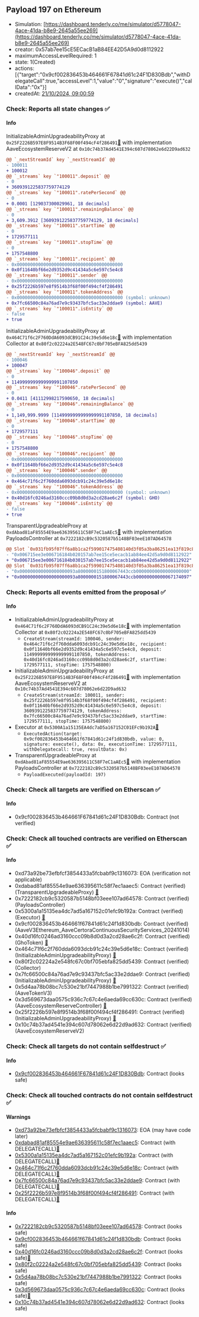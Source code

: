 ## Payload 197 on Ethereum

- Simulation: [https://dashboard.tenderly.co/me/simulator/d5778047-4ace-41da-b8e9-2645a55ee269](https://dashboard.tenderly.co/me/simulator/d5778047-4ace-41da-b8e9-2645a55ee269)
- creator: 0x57ab7ee15cE5ECacB1aB84EE42D5A9d0d8112922
- maximumAccessLevelRequired: 1
- state: 1(Created)
- actions: [{"target":"0x9cf002836453b464661F67841d61c24F1D830Bdb","withDelegateCall":true,"accessLevel":1,"value":"0","signature":"execute()","callData":"0x"}]
- createdAt: [21/10/2024, 09:00:59](https://etherscan.io/tx/0x66bf7c05023b163cdf4e178001fa8ca0ab19a5ab95e836ba2ce6700f3dfc6b45)

### Check: Reports all state changes :white_check_mark:

#### Info


InitializableAdminUpgradeabilityProxy at `0x25F2226B597E8F9514B3F68F00f494cF4f286491`[:ghost:](https://github.com/bgd-labs/aave-address-book "MiscEthereum.ECOSYSTEM_RESERVE") with implementation AaveEcosystemReserveV2 at `0x10c74b37Ad4541E394c607d78062e6d22D9ad632`
```diff
@@ `_nextStreamId` key `_nextStreamId` @@
- 100011
+ 100012
@@ `_streams` key `"100011".deposit` @@
- 0
+ 3609391225837759774129
@@ `_streams` key `"100011".ratePerSecond` @@
- 0
+ 0.0001 [129037300029961, 18 decimals]
@@ `_streams` key `"100011".remainingBalance` @@
- 0
+ 3,609.3912 [3609391225837759774129, 18 decimals]
@@ `_streams` key `"100011".startTime` @@
- 0
+ 1729577111
@@ `_streams` key `"100011".stopTime` @@
- 0
+ 1757548800
@@ `_streams` key `"100011".recipient` @@
- 0x0000000000000000000000000000000000000000
+ 0x0f11640bf66e2d9352d9c41434a5c6e597c5e4c8
@@ `_streams` key `"100011".sender` @@
- 0x0000000000000000000000000000000000000000
+ 0x25f2226b597e8f9514b3f68f00f494cf4f286491
@@ `_streams` key `"100011".tokenAddress` @@
- 0x0000000000000000000000000000000000000000 (symbol: unknown)
+ 0x7fc66500c84a76ad7e9c93437bfc5ac33e2ddae9 (symbol: AAVE)
@@ `_streams` key `"100011".isEntity` @@
- false
+ true
```

InitializableAdminUpgradeabilityProxy at `0x464C71f6c2F760DdA6093dCB91C24c39e5d6e18c`[:ghost:](https://github.com/bgd-labs/aave-address-book "AaveV2Ethereum.COLLECTOR, AaveV2EthereumAMM.COLLECTOR, AaveV2EthereumArc.COLLECTOR, AaveV3Ethereum.COLLECTOR, AaveV3EthereumEtherFi.COLLECTOR, AaveV3EthereumLido.COLLECTOR") with implementation Collector at `0x80f2c02224a2E548FC67c0bF705eBFA825dd5439`
```diff
@@ `_nextStreamId` key `_nextStreamId` @@
- 100046
+ 100047
@@ `_streams` key `"100046".deposit` @@
- 0
+ 1149999999999999991107850
@@ `_streams` key `"100046".ratePerSecond` @@
- 0
+ 0.0411 [41112998217590650, 18 decimals]
@@ `_streams` key `"100046".remainingBalance` @@
- 0
+ 1,149,999.9999 [1149999999999999991107850, 18 decimals]
@@ `_streams` key `"100046".startTime` @@
- 0
+ 1729577111
@@ `_streams` key `"100046".stopTime` @@
- 0
+ 1757548800
@@ `_streams` key `"100046".recipient` @@
- 0x0000000000000000000000000000000000000000
+ 0x0f11640bf66e2d9352d9c41434a5c6e597c5e4c8
@@ `_streams` key `"100046".sender` @@
- 0x0000000000000000000000000000000000000000
+ 0x464c71f6c2f760dda6093dcb91c24c39e5d6e18c
@@ `_streams` key `"100046".tokenAddress` @@
- 0x0000000000000000000000000000000000000000 (symbol: unknown)
+ 0x40d16fc0246ad3160ccc09b8d0d3a2cd28ae6c2f (symbol: GHO)
@@ `_streams` key `"100046".isEntity` @@
- false
+ true
```

TransparentUpgradeableProxy at `0xdAbad81aF85554E9ae636395611C58F7eC1aAEc5`[:ghost:](https://github.com/bgd-labs/aave-address-book "GovernanceV3Ethereum.PAYLOADS_CONTROLLER") with implementation PayloadsController at `0x7222182cB9c5320587b5148BF03eeE107AD64578`
```diff
@@ Slot `0x031fb95f07ff6a8b1ca2f599017475408140d3f05a3ba86251ea13f819c87e3a` @@
- "0x006715ee3e006716184b020157ab7ee15ce5ecacb1ab84ee42d5a9d0d8112922"
+ "0x006715ee3e006716184b030157ab7ee15ce5ecacb1ab84ee42d5a9d0d8112922"
@@ Slot `0x031fb95f07ff6a8b1ca2f599017475408140d3f05a3ba86251ea13f819c87e3b` @@
- "0x000000000000000000093a8000000151800067443ccb00000000000000000000"
+ "0x000000000000000000093a8000000151800067443ccb00000000000067174097"
```


### Check: Reports all events emitted from the proposal :white_check_mark:

#### Info

- InitializableAdminUpgradeabilityProxy at `0x464C71f6c2F760DdA6093dCB91C24c39e5d6e18c`[:ghost:](https://github.com/bgd-labs/aave-address-book "AaveV2Ethereum.COLLECTOR, AaveV2EthereumAMM.COLLECTOR, AaveV2EthereumArc.COLLECTOR, AaveV3Ethereum.COLLECTOR, AaveV3EthereumEtherFi.COLLECTOR, AaveV3EthereumLido.COLLECTOR") with implementation Collector at `0x80f2c02224a2E548FC67c0bF705eBFA825dd5439`
  - `CreateStream(streamId: 100046, sender: 0x464c71f6c2f760dda6093dcb91c24c39e5d6e18c, recipient: 0x0f11640bf66e2d9352d9c41434a5c6e597c5e4c8, deposit: 1149999999999999991107850, tokenAddress: 0x40d16fc0246ad3160ccc09b8d0d3a2cd28ae6c2f, startTime: 1729577111, stopTime: 1757548800)`
- InitializableAdminUpgradeabilityProxy at `0x25F2226B597E8F9514B3F68F00f494cF4f286491`[:ghost:](https://github.com/bgd-labs/aave-address-book "MiscEthereum.ECOSYSTEM_RESERVE") with implementation AaveEcosystemReserveV2 at `0x10c74b37Ad4541E394c607d78062e6d22D9ad632`
  - `CreateStream(streamId: 100011, sender: 0x25f2226b597e8f9514b3f68f00f494cf4f286491, recipient: 0x0f11640bf66e2d9352d9c41434a5c6e597c5e4c8, deposit: 3609391225837759774129, tokenAddress: 0x7fc66500c84a76ad7e9c93437bfc5ac33e2ddae9, startTime: 1729577111, stopTime: 1757548800)`
- Executor at `0x5300A1a15135EA4dc7aD5a167152C01EFc9b192A`[:ghost:](https://github.com/bgd-labs/aave-address-book "AaveV2Ethereum.POOL_ADMIN, AaveV2EthereumAMM.POOL_ADMIN, AaveV3Ethereum.ACL_ADMIN, AaveV3EthereumEtherFi.ACL_ADMIN, AaveV3EthereumLido.ACL_ADMIN, GovernanceV3Ethereum.EXECUTOR_LVL_1")
  - `ExecutedAction(target: 0x9cf002836453b464661f67841d61c24f1d830bdb, value: 0, signature: execute(), data: 0x, executionTime: 1729577111, withDelegatecall: true, resultData: 0x)`
- TransparentUpgradeableProxy at `0xdAbad81aF85554E9ae636395611C58F7eC1aAEc5`[:ghost:](https://github.com/bgd-labs/aave-address-book "GovernanceV3Ethereum.PAYLOADS_CONTROLLER") with implementation PayloadsController at `0x7222182cB9c5320587b5148BF03eeE107AD64578`
  - `PayloadExecuted(payloadId: 197)`

### Check: Check all targets are verified on Etherscan :white_check_mark:

#### Info

- 0x9cf002836453b464661F67841d61c24F1D830Bdb: Contract (not verified) 

### Check: Check all touched contracts are verified on Etherscan :white_check_mark:

#### Info

- 0xd73a92be73efbfcf3854433a5fcbabf9c1316073: EOA (verification not applicable)
- 0xdabad81af85554e9ae636395611c58f7ec1aaec5: Contract (verified) (TransparentUpgradeableProxy) [:ghost:](https://github.com/bgd-labs/aave-address-book "GovernanceV3Ethereum.PAYLOADS_CONTROLLER")
- 0x7222182cb9c5320587b5148bf03eee107ad64578: Contract (verified) (PayloadsController) 
- 0x5300a1a15135ea4dc7ad5a167152c01efc9b192a: Contract (verified) (Executor) [:ghost:](https://github.com/bgd-labs/aave-address-book "AaveV2Ethereum.POOL_ADMIN, AaveV2EthereumAMM.POOL_ADMIN, AaveV3Ethereum.ACL_ADMIN, AaveV3EthereumEtherFi.ACL_ADMIN, AaveV3EthereumLido.ACL_ADMIN, GovernanceV3Ethereum.EXECUTOR_LVL_1")
- 0x9cf002836453b464661f67841d61c24f1d830bdb: Contract (verified) (AaveV3Ethereum_AaveCertoraContinuousSecurityServices_20241014) 
- 0x40d16fc0246ad3160ccc09b8d0d3a2cd28ae6c2f: Contract (verified) (GhoToken) [:ghost:](https://github.com/bgd-labs/aave-address-book "AaveV3Ethereum.ASSETS.GHO.UNDERLYING, MiscEthereum.GHO_TOKEN")
- 0x464c71f6c2f760dda6093dcb91c24c39e5d6e18c: Contract (verified) (InitializableAdminUpgradeabilityProxy) [:ghost:](https://github.com/bgd-labs/aave-address-book "AaveV2Ethereum.COLLECTOR, AaveV2EthereumAMM.COLLECTOR, AaveV2EthereumArc.COLLECTOR, AaveV3Ethereum.COLLECTOR, AaveV3EthereumEtherFi.COLLECTOR, AaveV3EthereumLido.COLLECTOR")
- 0x80f2c02224a2e548fc67c0bf705ebfa825dd5439: Contract (verified) (Collector) 
- 0x7fc66500c84a76ad7e9c93437bfc5ac33e2ddae9: Contract (verified) (InitializableAdminUpgradeabilityProxy) [:ghost:](https://github.com/bgd-labs/aave-address-book "AaveV2Ethereum.ASSETS.AAVE.UNDERLYING, AaveV3Ethereum.ASSETS.AAVE.UNDERLYING")
- 0x5d4aa78b08bc7c530e21bf7447988b1be7991322: Contract (verified) (AaveTokenV3) 
- 0x3d569673daa0575c936c7c67c4e6aeda69cc630c: Contract (verified) (AaveEcosystemReserveController) [:ghost:](https://github.com/bgd-labs/aave-address-book "MiscEthereum.AAVE_ECOSYSTEM_RESERVE_CONTROLLER")
- 0x25f2226b597e8f9514b3f68f00f494cf4f286491: Contract (verified) (InitializableAdminUpgradeabilityProxy) [:ghost:](https://github.com/bgd-labs/aave-address-book "MiscEthereum.ECOSYSTEM_RESERVE")
- 0x10c74b37ad4541e394c607d78062e6d22d9ad632: Contract (verified) (AaveEcosystemReserveV2) 

### Check: Check all targets do not contain selfdestruct :white_check_mark:

#### Info

- [0x9cf002836453b464661F67841d61c24F1D830Bdb](https://etherscan.io/address/0x9cf002836453b464661F67841d61c24F1D830Bdb): Contract (looks safe)

### Check: Check all touched contracts do not contain selfdestruct :white_check_mark:

#### Warnings

- [0xd73a92be73efbfcf3854433a5fcbabf9c1316073](https://etherscan.io/address/0xd73a92be73efbfcf3854433a5fcbabf9c1316073): EOA (may have code later)
- [0xdabad81af85554e9ae636395611c58f7ec1aaec5](https://etherscan.io/address/0xdabad81af85554e9ae636395611c58f7ec1aaec5): Contract (with DELEGATECALL)[:ghost:](https://github.com/bgd-labs/aave-address-book "GovernanceV3Ethereum.PAYLOADS_CONTROLLER")
- [0x5300a1a15135ea4dc7ad5a167152c01efc9b192a](https://etherscan.io/address/0x5300a1a15135ea4dc7ad5a167152c01efc9b192a): Contract (with DELEGATECALL)[:ghost:](https://github.com/bgd-labs/aave-address-book "AaveV2Ethereum.POOL_ADMIN, AaveV2EthereumAMM.POOL_ADMIN, AaveV3Ethereum.ACL_ADMIN, AaveV3EthereumEtherFi.ACL_ADMIN, AaveV3EthereumLido.ACL_ADMIN, GovernanceV3Ethereum.EXECUTOR_LVL_1")
- [0x464c71f6c2f760dda6093dcb91c24c39e5d6e18c](https://etherscan.io/address/0x464c71f6c2f760dda6093dcb91c24c39e5d6e18c): Contract (with DELEGATECALL)[:ghost:](https://github.com/bgd-labs/aave-address-book "AaveV2Ethereum.COLLECTOR, AaveV2EthereumAMM.COLLECTOR, AaveV2EthereumArc.COLLECTOR, AaveV3Ethereum.COLLECTOR, AaveV3EthereumEtherFi.COLLECTOR, AaveV3EthereumLido.COLLECTOR")
- [0x7fc66500c84a76ad7e9c93437bfc5ac33e2ddae9](https://etherscan.io/address/0x7fc66500c84a76ad7e9c93437bfc5ac33e2ddae9): Contract (with DELEGATECALL)[:ghost:](https://github.com/bgd-labs/aave-address-book "AaveV2Ethereum.ASSETS.AAVE.UNDERLYING, AaveV3Ethereum.ASSETS.AAVE.UNDERLYING")
- [0x25f2226b597e8f9514b3f68f00f494cf4f286491](https://etherscan.io/address/0x25f2226b597e8f9514b3f68f00f494cf4f286491): Contract (with DELEGATECALL)[:ghost:](https://github.com/bgd-labs/aave-address-book "MiscEthereum.ECOSYSTEM_RESERVE")

#### Info

- [0x7222182cb9c5320587b5148bf03eee107ad64578](https://etherscan.io/address/0x7222182cb9c5320587b5148bf03eee107ad64578): Contract (looks safe)
- [0x9cf002836453b464661f67841d61c24f1d830bdb](https://etherscan.io/address/0x9cf002836453b464661f67841d61c24f1d830bdb): Contract (looks safe)
- [0x40d16fc0246ad3160ccc09b8d0d3a2cd28ae6c2f](https://etherscan.io/address/0x40d16fc0246ad3160ccc09b8d0d3a2cd28ae6c2f): Contract (looks safe)[:ghost:](https://github.com/bgd-labs/aave-address-book "AaveV3Ethereum.ASSETS.GHO.UNDERLYING, MiscEthereum.GHO_TOKEN")
- [0x80f2c02224a2e548fc67c0bf705ebfa825dd5439](https://etherscan.io/address/0x80f2c02224a2e548fc67c0bf705ebfa825dd5439): Contract (looks safe)
- [0x5d4aa78b08bc7c530e21bf7447988b1be7991322](https://etherscan.io/address/0x5d4aa78b08bc7c530e21bf7447988b1be7991322): Contract (looks safe)
- [0x3d569673daa0575c936c7c67c4e6aeda69cc630c](https://etherscan.io/address/0x3d569673daa0575c936c7c67c4e6aeda69cc630c): Contract (looks safe)[:ghost:](https://github.com/bgd-labs/aave-address-book "MiscEthereum.AAVE_ECOSYSTEM_RESERVE_CONTROLLER")
- [0x10c74b37ad4541e394c607d78062e6d22d9ad632](https://etherscan.io/address/0x10c74b37ad4541e394c607d78062e6d22d9ad632): Contract (looks safe)

